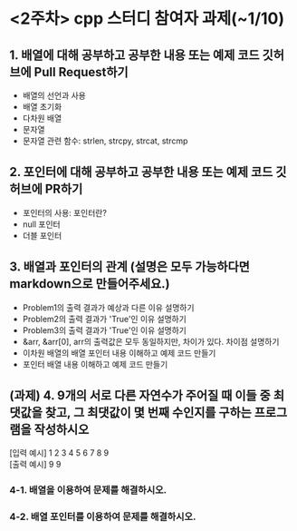 # <2주차> cpp 스터디 참여자 과제(~1/10)

## 1. 배열에 대해 공부하고 공부한 내용 또는 예제 코드 깃허브에 Pull Request하기<br>
- 배열의 선언과 사용<br>
- 배열 초기화<br>
- 다차원 배열<br>
- 문자열<br>
- 문자열 관련 함수: strlen, strcpy, strcat, strcmp<br>
## 2. 포인터에 대해 공부하고 공부한 내용 또는 예제 코드 깃허브에 PR하기<br>
- 포인터의 사용: 포인터란?<br>
- null 포인터<br>
- 더블 포인터<br>
## 3. 배열과 포인터의 관계 (설명은 모두 가능하다면 markdown으로 만들어주세요.)
- Problem1의 출력 결과가 예상과 다른 이유 설명하기<br>
- Problem2의 출력 결과가 'True'인 이유 설명하기<br>
- Problem3의 출력 결과가 'True'인 이유 설명하기<br>
- &arr, &arr[0], arr의 출력값은 모두 동일하지만, 차이가 있다. 차이점 설명하기<br>
- 이차원 배열의 배열 포인터 내용 이해하고 예제 코드 만들기<br>
- 포인터 배열 내용 이해하고 예제 코드 만들기<br>
## (과제) 4. 9개의 서로 다른 자연수가 주어질 때 이들 중 최댓값을 찾고, 그 최댓값이 몇 번째 수인지를 구하는 프로그램을 작성하시오<br>
[입력 예시] 1 2 3 4 5 6 7 8 9<br>
[출력 예시] 9 9<br>
### 4-1. 배열을 이용하여 문제를 해결하시오.
### 4-2. 배열 포인터를 이용하여 문제를 해결하시오.

